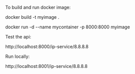 To build and run docker image:

docker build -t myimage .

docker run -d --name mycontainer -p 8000:8000 myimage

Test the api:

http://localhost:8000/ip-service/8.8.8.8

Run locally:

http://localhost:8001/ip-service/8.8.8.8

